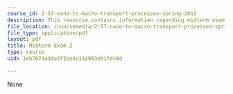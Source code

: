 ```yaml
---
course_id: 2-57-nano-to-macro-transport-processes-spring-2012
description: This resource contains information regarding midterm exam 2.
file_location: /coursemedia/2-57-nano-to-macro-transport-processes-spring-2012/1eb7674ad4e3f2ce4e142663eb17dc8d_MIT2_57S12_ex_2.pdf
file_type: application/pdf
layout: pdf
title: Midterm Exam 2
type: course
uid: 1eb7674ad4e3f2ce4e142663eb17dc8d

---
```

None